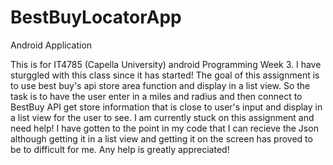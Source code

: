
# BestBuyLocatorApp
Android Application

This is for IT4785 (Capella University) android Programming Week 3. I have sturggled with this class since it has started! The goal of this assignment is to use best buy's api store area function and display in a list view. So the task is to have the user enter in a miles and radius and then connect to BestBuy API get store information that is close to user's input and display in a list view for the user to see. I am currently stuck on this assignment and need help! I have gotten to the point in my code that I can recieve the Json although getting it in a list view and getting it on the screen has proved to be to difficult for me. Any help is greatly appreciated!
